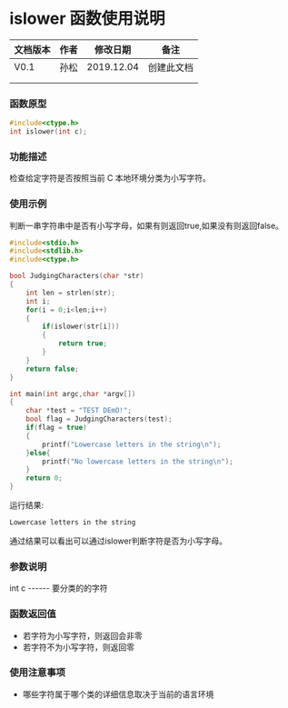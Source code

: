 # islower 函数使用说明





| **文档版本** | **作者** | **修改日期** | **备注**   |
| ------------ | -------- | ------------ | ---------- |
| V0.1         | 孙松   | 2019.12.04   | 创建此文档 |
|              |          |              |            |
|              |          |              |            |







### **函数原型**

```c
#include<ctype.h>
int islower(int c);
```



### **功能描述**

检查给定字符是否按照当前 C 本地环境分类为小写字符。





### **使用示例**

判断一串字符串中是否有小写字母，如果有则返回true,如果没有则返回false。

```c
#include<stdio.h>
#include<stdlib.h>
#include<ctype.h>

bool JudgingCharacters(char *str)
{
	int len = strlen(str);
	int i;
	for(i = 0;i<len;i++)
	{
		if(islower(str[i]))
		{
			return true;
		}
	}
	return false;
}

int main(int argc,char *argv[])
{
	char *test = "TEST DEmO!";
	bool flag = JudgingCharacters(test);
	if(flag = true)
	{
		printf("Lowercase letters in the string\n");
	}else{
		printf("No lowercase letters in the string\n");
	}
	return 0;
}
```

运行结果:

```c
Lowercase letters in the string
```

通过结果可以看出可以通过islower判断字符是否为小写字母。





### **参数说明**

int c ------ 要分类的的字符





### **函数返回值**

 - 若字符为小写字符，则返回会非零
 - 若字符不为小写字符，则返回零






### **使用注意事项**

- 哪些字符属于哪个类的详细信息取决于当前的语言环境